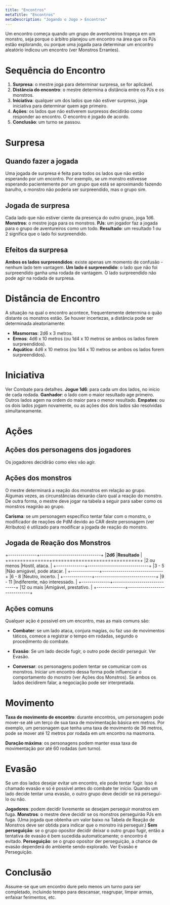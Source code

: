 ```yaml
---
title: "Encontros"
metaTitle: "Encontros"
metaDescription: "Jogando o Jogo > Encontros"
---
```


Um encontro começa quando um grupo de aventureiros tropeça em um monstro, seja porque o árbitro planejou um encontro na área que os PJs estão explorando, ou porque uma jogada para determinar um encontro aleatório indicou um encontro (ver Monstros Errantes).

# Sequência do Encontro
1. **Surpresa**: o mestre joga para determinar surpresa, se for aplicável.
2. **Distância do encontro**: o mestre determina a distância entre os PJs e os monstros.
3. **Iniciativa**: qualquer um dos lados que não estiver surpreso, joga iniciativa para determinar quem age primeiro.
4. **Ações**: os lados que não estiverem surpresos decidirão como responder ao encontro. O encontro é jogado de acordo.
5. **Conclusão**: um turno se passou.

# Surpresa
## Quando fazer a jogada
Uma jogada de surpresa é feita para todos os lados que não estão esperando por um encontro. Por exemplo, se um monstro estivesse esperando pacientemente por um grupo que está se aproximando fazendo barulho, o monstro não poderia ser surpreendido, mas o grupo sim.

## Jogada de surpresa
Cada lado que não estiver ciente da presença do outro grupo, joga 1d6.
**Monstros**: o mestre joga para os monstros.
**PJs**: um jogador faz a jogada para o grupo de aventureiros como um todo.
**Resultado**: um resultado 1 ou 2 significa que o lado foi surpreendido.

## Efeitos da surpresa
**Ambos os lados surpreendidos**: existe apenas um momento de confusão - nenhum lado tem vantagem.
**Um lado é surpreendido**: o lado que não foi surpreendido ganha uma rodada de vantagem. O lado surpreendido não pode agir na rodada de surpresa.

# Distância de Encontro
A situação na qual o encontro acontece, frequentemente determina o quão distante os monstros estão. Se houver incertezas, a distância pode ser determinada aleatoriamente:
* **Masmorras**: 2d6 x 3 metros.
* **Ermos**: 4d6 x 10 metros (ou 1d4 x 10 metros se ambos os lados forem surpreendidos).
* **Aquático**: 4d6 x 10 metros (ou 1d4 x 10 metros se ambos os lados forem surpreendidos).

# Iniciativa
Ver Combate para detalhes.
**Jogue 1d6**: para cada um dos lados, no início de cada rodada.
**Ganhador**: o lado com o maior resultado age primeiro. Outros lados agem na ordem do maior para o menor resultado.
**Empates**: ou os dois lados jogam novamente, ou as ações dos dois lados são resolvidas simultaneamente.

# Ações
## Ações dos personagens dos jogadores
Os jogadores decidirão como eles vão agir.

## Ações dos monstros
O mestre determinará a reação dos monstros em relação ao grupo. Algumas vezes, as circunstâncias deixarão claro qual a reação do monstro. De outra forma, o mestre deve jogar na tabela a seguir para saber como os monstros reagirão ao grupo.

**Carisma**: se um personagem específico tentar falar com o monstro, o modificador de reações de PdM devido ao CAR deste personagem (ver Atributos) é utilizado para modificar a jogada de reação do monstro.

## Jogada de Reação dos Monstros

+--------------+------------------------------+
|**2d6**       |**Resultado**                 |
+==============+==============================+
|2 ou menos    |Hostil, ataca.                |
+--------------+------------------------------+
|3 - 5         |Não amigável, pode atacar.    |
+--------------+------------------------------+
|6 - 8         |Neutro, incerto.              |
+--------------+------------------------------+
|9 - 11        |Indiferente, não interessado. |
+--------------+------------------------------+
|12 ou mais    |Amigável, prestativo.         |
+--------------+------------------------------+

## Ações comuns
Qualquer ação é possível em um encontro, mas as mais comuns são:

* **Combater**: se um lado ataca, conjura magias, ou faz uso de movimentos táticos, comece a registrar o tempo em rodadas, segundo o procedimento do combate.

* **Evasão**: Se um lado decide fugir, o outro pode decidir perseguir. Ver Evasão.

* **Conversar**: os personagens podem tentar se comunicar com os monstros. Iniciar um encontro dessa forma pode influenciar o comportamento do monstro (ver Ações dos Monstros). Se ambos os lados decidirem falar, a negociação pode ser interpretada.

# Movimento
**Taxa de movimento de encontro**: durante encontros, um personagem pode mover-se até um terço de sua taxa de movimentação básica em metros. Por exemplo, um personagem que tenha uma taxa de movimento de 36 metros, pode se mover até 12 metros por rodada em um encontro na masmorra.

**Duração máxima**: os personagens podem manter essa taxa de movimentação por até 60 rodadas (um turno).

# Evasão
Se um dos lados desejar evitar um encontro, ele pode tentar fugir. Isso é chamado evasão e só é possível antes do combate ter início. Quando um lado decide tentar uma evasão, o outro grupo deve decidir se irá perseguí-lo ou não. 

**Jogadores**: podem decidir livremente se desejam perseguir monstros em fuga.
**Monstros**: o mestre deve decidir se os monstros perseguirão PJs em fuga. (Uma jogada que obtenha um valor baixo na Tabela de Reação de Monstros deve ser obtida para indicar que o monstro irá perseguir.)
**Sem perseguição**: se o grupo opositor decidir deixar o outro grupo fugir, então a tentativa de evasão é bem sucedida automaticamente; o encontro é evitado.
**Perseguição**: se o grupo opositor der perseguição, a chance de evasão dependerá do ambiente sendo explorado. Ver Evasão e Perseguição.

# Conclusão
Assume-se que um encontro dure pelo menos um turno para ser completado, incluindo tempo para descansar, reagrupar, limpar armas, enfaixar ferimentos, etc. 
